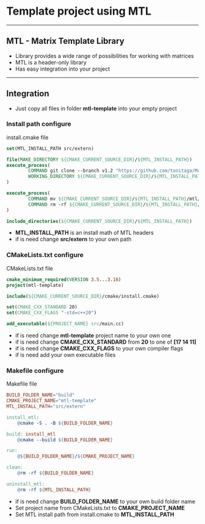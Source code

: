 # Template project using MTL

---

## MTL - Matrix Template Library


- Library provides a wide range of possibilities for working with matrices
- MTL is a header-only library
- Has easy integration into your project

---

## Integration

- Just copy all files in folder **mtl-template** into your empty project

### Install path configure

install.cmake file
```cmake
set(MTL_INSTALL_PATH src/extern)

file(MAKE_DIRECTORY ${CMAKE_CURRENT_SOURCE_DIR}/${MTL_INSTALL_PATH})
execute_process(
        COMMAND git clone --branch v1.2 "https://github.com/tonitaga/Matrix-Library-CPP.git" mtl
        WORKING_DIRECTORY ${CMAKE_CURRENT_SOURCE_DIR}/${MTL_INSTALL_PATH}
)

execute_process(
        COMMAND mv ${CMAKE_CURRENT_SOURCE_DIR}/${MTL_INSTALL_PATH}/mtl/matrix ${CMAKE_CURRENT_SOURCE_DIR}/${MTL_INSTALL_PATH}
        COMMAND rm -rf ${CMAKE_CURRENT_SOURCE_DIR}/${MTL_INSTALL_PATH}/mtl
)

include_directories(${CMAKE_CURRENT_SOURCE_DIR}/${MTL_INSTALL_PATH})
```

- **MTL_INSTALL_PATH** is an install math of MTL headers
- if is need change **src/extern** to your own path 

### CMakeLists.txt configure

CMakeLists.txt file

```cmake
cmake_minimum_required(VERSION 3.5...3.16)
project(mtl-template)

include(${CMAKE_CURRENT_SOURCE_DIR}/cmake/install.cmake)

set(CMAKE_CXX_STANDARD 20)
set(CMAKE_CXX_FLAGS "-std=c++20")

add_executable(${PROJECT_NAME} src/main.cc)
```

- if is need change **mtl-template** project name to your own one
- if is need change **CMAKE_CXX_STANDARD** from **20** to one of **[17 14 11]** 
- if is need change **CMAKE_CXX_FLAGS** to your own compiler flags
- if is need add your own executable files

### Makefile configure

Makefile file
```makefile
BUILD_FOLDER_NAME="build"
CMAKE_PROJECT_NAME="mtl-template"
MTL_INSTALL_PATH="src/extern"

install_mtl:
	@cmake -S . -B ${BUILD_FOLDER_NAME}

build: install_mtl
	@cmake --build ${BUILD_FOLDER_NAME}

run:
	@${BUILD_FOLDER_NAME}/${CMAKE_PROJECT_NAME}

clean:
	@rm -rf ${BUILD_FOLDER_NAME}

uninstall_mtl:
	@rm -rf ${MTL_INSTALL_PATH}
```

- if is need change **BUILD_FOLDER_NAME** to your own build folder name
- Set project name from CMakeLists.txt to **CMAKE_PROJECT_NAME**
- Set MTL install path from install.cmake to **MTL_INSTALL_PATH**